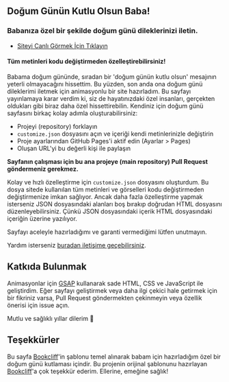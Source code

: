 ## Doğum Günün Kutlu Olsun Baba!
### Babanıza özel bir şekilde doğum günü dileklerinizi iletin.
- [Siteyi Canlı Görmek İçin Tıklayın](https://baba.mzrdev.com)
#### Tüm metinleri kodu değiştirmeden özelleştirebilirsiniz!

Babama doğum gününde, sıradan bir 'doğum günün kutlu olsun' mesajının yeterli olmayacağını hissettim. Bu yüzden, son anda ona doğum günü dileklerimi iletmek için animasyonlu bir site hazırladım.
Bu sayfayı yayınlamaya karar verdim ki, siz de hayatınızdaki özel insanları, gerçekten oldukları gibi biraz daha özel hissettirebilin.
Kendiniz için doğum günü sayfasını birkaç kolay adımla oluşturabilirsiniz:
* Projeyi (repository) forklayın
* `customize.json` dosyasını açın ve içeriği kendi metinlerinizle değiştirin
* Proje ayarlarından GitHub Pages'i aktif edin (Ayarlar > Pages)
* Oluşan URL'yi bu değerli kişi ile paylaşın

**Sayfanın çalışması için bu ana projeye (main repository) Pull Request göndermeniz gerekmez.**

Kolay ve hızlı özelleştirme için `customize.json` dosyasını oluşturdum. Bu dosya sitede kullanılan tüm metinleri ve görselleri kodu değiştirmeden değiştirmenize imkan sağlıyor. Ancak daha fazla özelleştirme yapmak isterseniz JSON dosyasındaki alanları boş bırakıp doğrudan HTML dosyasını düzenleyebilirsiniz. Çünkü JSON dosyasındaki içerik HTML dosyasındaki içeriğin üzerine yazılıyor.

Sayfayı aceleyle hazırladığımı ve garanti vermediğimi lütfen unutmayın.

Yardım isterseniz [buradan iletişime geçebilirsiniz](https://discord.gg/ktVdQYrtXF).

## Katkıda Bulunmak
Animasyonlar için [GSAP](https://greensock.com/gsap) kullanarak sade HTML, CSS ve JavaScript ile geliştirdim.
Eğer sayfayı geliştirmek veya daha ilgi çekici hale getirmek için bir fikriniz varsa, Pull Request göndermekten çekinmeyin veya özellik önerisi için issue açın.

Mutlu ve sağlıklı yıllar dilerim 🎉

## Teşekkürler
Bu sayfa [Bookcliff](https://github.com/Bookcliff/happy-birthday-father)'in şablonu temel alınarak babam için hazırladığım özel bir doğum günü kutlaması içindir.
Bu projenin orijinal şablonunu hazırlayan [Bookcliff](https://github.com/Bookcliff/happy-birthday-father)'a çok teşekkür ederim. Ellerine, emeğine sağlık!